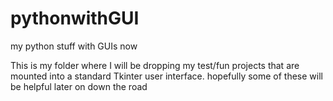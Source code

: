 # pythonwithGUI
my python stuff with GUIs now


This is my folder where I will be dropping my test/fun projects that are mounted into a standard Tkinter user interface.
hopefully some of these will be helpful later on down the road
